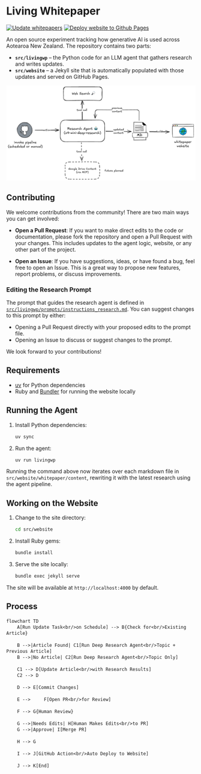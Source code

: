 # Living Whitepaper

[![Update whitepapers](https://github.com/mingnz/livingwp/actions/workflows/run_agent.yml/badge.svg)](https://github.com/mingnz/livingwp/actions/workflows/run_agent.yml)
[![Deploy website to Github Pages](https://github.com/mingnz/livingwp/actions/workflows/deploy_website.yml/badge.svg)](https://github.com/mingnz/livingwp/actions/workflows/deploy_website.yml)

An open source experiment tracking how generative AI is used across Aotearoa
New Zealand. The repository contains two parts:

- **`src/livingwp`** – the Python code for an LLM agent that gathers research and
  writes updates.
- **`src/website`** – a Jekyll site that is automatically populated with those
  updates and served on GitHub Pages.

![system diagram](docs/assets/system.excalidraw.png)

## Contributing

We welcome contributions from the community! There are two main ways you can get involved:

- **Open a Pull Request**: If you want to make direct edits to the code or documentation, please fork the repository and open a Pull Request with your changes. This includes updates to the agent logic, website, or any other part of the project.

- **Open an Issue**: If you have suggestions, ideas, or have found a bug, feel free to open an Issue. This is a great way to propose new features, report problems, or discuss improvements.

### Editing the Research Prompt

The prompt that guides the research agent is defined in [`src/livingwp/prompts/instructions_research.md`](https://github.com/mingnz/livingwp/blob/main/src/livingwp/prompts/instructions_research.md). You can suggest changes to this prompt by either:

- Opening a Pull Request directly with your proposed edits to the prompt file.
- Opening an Issue to discuss or suggest changes to the prompt.

We look forward to your contributions!

## Requirements

- [uv](https://github.com/astral-sh/uv) for Python dependencies
- Ruby and [Bundler](https://bundler.io) for running the website locally

## Running the Agent

1. Install Python dependencies:

   ```sh
   uv sync
   ```

2. Run the agent:

   ```sh
   uv run livingwp
   ```

Running the command above now iterates over each markdown file in
`src/website/whitepaper/content`, rewriting it with the latest research using
the agent pipeline.

## Working on the Website

1. Change to the site directory:

   ```sh
   cd src/website
   ```

2. Install Ruby gems:

   ```sh
   bundle install
   ```

3. Serve the site locally:

   ```sh
   bundle exec jekyll serve
   ```

The site will be available at `http://localhost:4000` by default.

## Process

```mermaid
flowchart TD
    A[Run Update Task<br/>on Schedule] --> B{Check for<br/>Existing Article}

    B -->|Article Found| C1[Run Deep Research Agent<br/>Topic + Previous Article]
    B -->|No Article| C2[Run Deep Research Agent<br/>Topic Only]

    C1 --> D[Update Article<br/>with Research Results]
    C2 --> D

    D --> E[Commit Changes]

    E -->     F[Open PR<br/>for Review]

    F --> G{Human Review}

    G -->|Needs Edits| H[Human Makes Edits<br/>to PR]
    G -->|Approve| I[Merge PR]

    H --> G

    I --> J[GitHub Action<br/>Auto Deploy to Website]

    J --> K[End]
```
